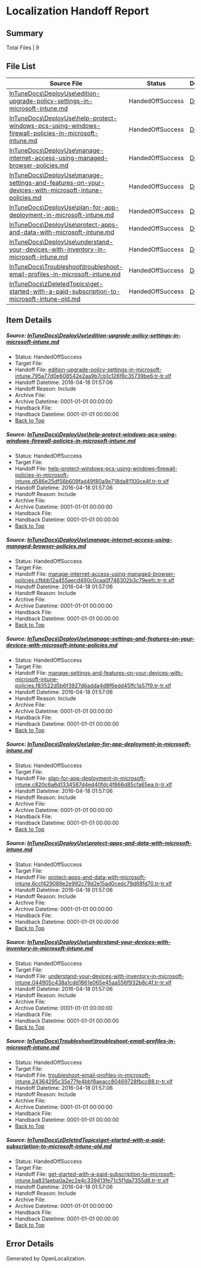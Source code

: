 # <a name='report-top'></a> Localization Handoff Report

## Summary
 Total Files | 9

## File List
 Source File | Status | Details 
 ----------- | ------ | ------- 
 [InTuneDocs\DeployUse\edition-upgrade-policy-settings-in-microsoft-intune.md](https://github.com/Microsoft/IntuneDocs-pr/blob/0996b9c92beb3b243607fc530aba5fdcf09889e3/InTuneDocs/DeployUse/edition-upgrade-policy-settings-in-microsoft-intune.md) | HandedOffSuccess | [Details](#8d101d1ab70a89947ea544aa7b8e9f0a4bc2070447)
 [InTuneDocs\DeployUse\help-protect-windows-pcs-using-windows-firewall-policies-in-microsoft-intune.md](https://github.com/Microsoft/IntuneDocs-pr/blob/0996b9c92beb3b243607fc530aba5fdcf09889e3/InTuneDocs/DeployUse/help-protect-windows-pcs-using-windows-firewall-policies-in-microsoft-intune.md) | HandedOffSuccess | [Details](#ee60ba804c8ec33e1c30ce876925c2b0e3304c3259)
 [InTuneDocs\DeployUse\manage-internet-access-using-managed-browser-policies.md](https://github.com/Microsoft/IntuneDocs-pr/blob/f6758f477884c059d96faab634f57d215069c2e4/InTuneDocs/DeployUse/manage-internet-access-using-managed-browser-policies.md) | HandedOffSuccess | [Details](#66f88116f674fc6669cdad7027ac08c9dff672d983)
 [InTuneDocs\DeployUse\manage-settings-and-features-on-your-devices-with-microsoft-intune-policies.md](https://github.com/Microsoft/IntuneDocs-pr/blob/0996b9c92beb3b243607fc530aba5fdcf09889e3/InTuneDocs/DeployUse/manage-settings-and-features-on-your-devices-with-microsoft-intune-policies.md) | HandedOffSuccess | [Details](#4f4e38ea1385c631e2ac018bdb18a2d973d70ae186)
 [InTuneDocs\DeployUse\plan-for-app-deployment-in-microsoft-intune.md](https://github.com/Microsoft/IntuneDocs-pr/blob/0996b9c92beb3b243607fc530aba5fdcf09889e3/InTuneDocs/DeployUse/plan-for-app-deployment-in-microsoft-intune.md) | HandedOffSuccess | [Details](#e6579cd63480bfb21ccd55a4a8a9d24689721c82248)
 [InTuneDocs\DeployUse\protect-apps-and-data-with-microsoft-intune.md](https://github.com/Microsoft/IntuneDocs-pr/blob/0996b9c92beb3b243607fc530aba5fdcf09889e3/InTuneDocs/DeployUse/protect-apps-and-data-with-microsoft-intune.md) | HandedOffSuccess | [Details](#1bc292ffb8cf2f4456b2d295503baa88a030f8c4259)
 [InTuneDocs\DeployUse\understand-your-devices-with-inventory-in-microsoft-intune.md](https://github.com/Microsoft/IntuneDocs-pr/blob/0996b9c92beb3b243607fc530aba5fdcf09889e3/InTuneDocs/DeployUse/understand-your-devices-with-inventory-in-microsoft-intune.md) | HandedOffSuccess | [Details](#39ab29d614a994179b746f554c6d90d01b32cc48286)
 [InTuneDocs\Troubleshoot\troubleshoot-email-profiles-in-microsoft-intune.md](https://github.com/Microsoft/IntuneDocs-pr/blob/fa77a78c576696ee18e64681fffc4c0bf5e26b29/InTuneDocs/Troubleshoot/troubleshoot-email-profiles-in-microsoft-intune.md) | HandedOffSuccess | [Details](#2065cca69c9f81e361744a243daaa3cc26a702751186)
 [InTuneDocs\zDeletedTopics\get-started-with-a-paid-subscription-to-microsoft-intune-old.md](https://github.com/Microsoft/IntuneDocs-pr/blob/0996b9c92beb3b243607fc530aba5fdcf09889e3/InTuneDocs/zDeletedTopics/get-started-with-a-paid-subscription-to-microsoft-intune-old.md) | HandedOffSuccess | [Details](#1f70c7f8f2a8405f752706db5e7969fbce0ca03e1425)

## Item Details
##### <a name='8d101d1ab70a89947ea544aa7b8e9f0a4bc2070447'></a> Source: [InTuneDocs\DeployUse\edition-upgrade-policy-settings-in-microsoft-intune.md](https://github.com/Microsoft/IntuneDocs-pr/blob/0996b9c92beb3b243607fc530aba5fdcf09889e3/InTuneDocs/DeployUse/edition-upgrade-policy-settings-in-microsoft-intune.md)
* Status: HandedOffSuccess
* Target File: 
* Handoff File: [edition-upgrade-policy-settings-in-microsoft-intune.795a77d0e608542e2aa9b7cb1c126f8c35739be6.tr-tr.xlf](https://github.com/Microsoft/EM.handoff/blob/31bc6a99eaa61659b7ad0a08aea90f8ac0e74a34/ol-handoff/Microsoft/IntuneDocs-pr.tr-tr/master/edition-upgrade-policy-settings-in-microsoft-intune.795a77d0e608542e2aa9b7cb1c126f8c35739be6.tr-tr.xlf)
* Handoff Datetime: 2016-04-18 01:57:06
* Handoff Reason: Include
* Archive File: 
* Archive Datetime: 0001-01-01 00:00:00
* Handback File: 
* Handback Datetime: 0001-01-01 00:00:00
* [Back to Top](#report-top)

##### <a name='ee60ba804c8ec33e1c30ce876925c2b0e3304c3259'></a> Source: [InTuneDocs\DeployUse\help-protect-windows-pcs-using-windows-firewall-policies-in-microsoft-intune.md](https://github.com/Microsoft/IntuneDocs-pr/blob/0996b9c92beb3b243607fc530aba5fdcf09889e3/InTuneDocs/DeployUse/help-protect-windows-pcs-using-windows-firewall-policies-in-microsoft-intune.md)
* Status: HandedOffSuccess
* Target File: 
* Handoff File: [help-protect-windows-pcs-using-windows-firewall-policies-in-microsoft-intune.d586e25df56b609fad49f80a9e718da81100ce4f.tr-tr.xlf](https://github.com/Microsoft/EM.handoff/blob/31bc6a99eaa61659b7ad0a08aea90f8ac0e74a34/ol-handoff/Microsoft/IntuneDocs-pr.tr-tr/master/help-protect-windows-pcs-using-windows-firewall-policies-in-microsoft-intune.d586e25df56b609fad49f80a9e718da81100ce4f.tr-tr.xlf)
* Handoff Datetime: 2016-04-18 01:57:06
* Handoff Reason: Include
* Archive File: 
* Archive Datetime: 0001-01-01 00:00:00
* Handback File: 
* Handback Datetime: 0001-01-01 00:00:00
* [Back to Top](#report-top)

##### <a name='66f88116f674fc6669cdad7027ac08c9dff672d983'></a> Source: [InTuneDocs\DeployUse\manage-internet-access-using-managed-browser-policies.md](https://github.com/Microsoft/IntuneDocs-pr/blob/f6758f477884c059d96faab634f57d215069c2e4/InTuneDocs/DeployUse/manage-internet-access-using-managed-browser-policies.md)
* Status: HandedOffSuccess
* Target File: 
* Handoff File: [manage-internet-access-using-managed-browser-policies.cfbbb12a455aecd490c0caa0f746302b3c79eefc.tr-tr.xlf](https://github.com/Microsoft/EM.handoff/blob/31bc6a99eaa61659b7ad0a08aea90f8ac0e74a34/ol-handoff/Microsoft/IntuneDocs-pr.tr-tr/master/manage-internet-access-using-managed-browser-policies.cfbbb12a455aecd490c0caa0f746302b3c79eefc.tr-tr.xlf)
* Handoff Datetime: 2016-04-18 01:57:06
* Handoff Reason: Include
* Archive File: 
* Archive Datetime: 0001-01-01 00:00:00
* Handback File: 
* Handback Datetime: 0001-01-01 00:00:00
* [Back to Top](#report-top)

##### <a name='4f4e38ea1385c631e2ac018bdb18a2d973d70ae186'></a> Source: [InTuneDocs\DeployUse\manage-settings-and-features-on-your-devices-with-microsoft-intune-policies.md](https://github.com/Microsoft/IntuneDocs-pr/blob/0996b9c92beb3b243607fc530aba5fdcf09889e3/InTuneDocs/DeployUse/manage-settings-and-features-on-your-devices-with-microsoft-intune-policies.md)
* Status: HandedOffSuccess
* Target File: 
* Handoff File: [manage-settings-and-features-on-your-devices-with-microsoft-intune-policies.f83522d5b6f3927d6adda4d8f6edd45ffc1a57f9.tr-tr.xlf](https://github.com/Microsoft/EM.handoff/blob/31bc6a99eaa61659b7ad0a08aea90f8ac0e74a34/ol-handoff/Microsoft/IntuneDocs-pr.tr-tr/master/manage-settings-and-features-on-your-devices-with-microsoft-intune-policies.f83522d5b6f3927d6adda4d8f6edd45ffc1a57f9.tr-tr.xlf)
* Handoff Datetime: 2016-04-18 01:57:06
* Handoff Reason: Include
* Archive File: 
* Archive Datetime: 0001-01-01 00:00:00
* Handback File: 
* Handback Datetime: 0001-01-01 00:00:00
* [Back to Top](#report-top)

##### <a name='e6579cd63480bfb21ccd55a4a8a9d24689721c82248'></a> Source: [InTuneDocs\DeployUse\plan-for-app-deployment-in-microsoft-intune.md](https://github.com/Microsoft/IntuneDocs-pr/blob/0996b9c92beb3b243607fc530aba5fdcf09889e3/InTuneDocs/DeployUse/plan-for-app-deployment-in-microsoft-intune.md)
* Status: HandedOffSuccess
* Target File: 
* Handoff File: [plan-for-app-deployment-in-microsoft-intune.c820c6a6d1334587d4ed40fdc4f866d85cfa65ea.tr-tr.xlf](https://github.com/Microsoft/EM.handoff/blob/31bc6a99eaa61659b7ad0a08aea90f8ac0e74a34/ol-handoff/Microsoft/IntuneDocs-pr.tr-tr/master/plan-for-app-deployment-in-microsoft-intune.c820c6a6d1334587d4ed40fdc4f866d85cfa65ea.tr-tr.xlf)
* Handoff Datetime: 2016-04-18 01:57:06
* Handoff Reason: Include
* Archive File: 
* Archive Datetime: 0001-01-01 00:00:00
* Handback File: 
* Handback Datetime: 0001-01-01 00:00:00
* [Back to Top](#report-top)

##### <a name='1bc292ffb8cf2f4456b2d295503baa88a030f8c4259'></a> Source: [InTuneDocs\DeployUse\protect-apps-and-data-with-microsoft-intune.md](https://github.com/Microsoft/IntuneDocs-pr/blob/0996b9c92beb3b243607fc530aba5fdcf09889e3/InTuneDocs/DeployUse/protect-apps-and-data-with-microsoft-intune.md)
* Status: HandedOffSuccess
* Target File: 
* Handoff File: [protect-apps-and-data-with-microsoft-intune.6ccf429089e2e992c79d2e15ad0cedc79d68fd70.tr-tr.xlf](https://github.com/Microsoft/EM.handoff/blob/31bc6a99eaa61659b7ad0a08aea90f8ac0e74a34/ol-handoff/Microsoft/IntuneDocs-pr.tr-tr/master/protect-apps-and-data-with-microsoft-intune.6ccf429089e2e992c79d2e15ad0cedc79d68fd70.tr-tr.xlf)
* Handoff Datetime: 2016-04-18 01:57:06
* Handoff Reason: Include
* Archive File: 
* Archive Datetime: 0001-01-01 00:00:00
* Handback File: 
* Handback Datetime: 0001-01-01 00:00:00
* [Back to Top](#report-top)

##### <a name='39ab29d614a994179b746f554c6d90d01b32cc48286'></a> Source: [InTuneDocs\DeployUse\understand-your-devices-with-inventory-in-microsoft-intune.md](https://github.com/Microsoft/IntuneDocs-pr/blob/0996b9c92beb3b243607fc530aba5fdcf09889e3/InTuneDocs/DeployUse/understand-your-devices-with-inventory-in-microsoft-intune.md)
* Status: HandedOffSuccess
* Target File: 
* Handoff File: [understand-your-devices-with-inventory-in-microsoft-intune.044905c438a1cdd1861e065e45aa556f932b8c4f.tr-tr.xlf](https://github.com/Microsoft/EM.handoff/blob/31bc6a99eaa61659b7ad0a08aea90f8ac0e74a34/ol-handoff/Microsoft/IntuneDocs-pr.tr-tr/master/understand-your-devices-with-inventory-in-microsoft-intune.044905c438a1cdd1861e065e45aa556f932b8c4f.tr-tr.xlf)
* Handoff Datetime: 2016-04-18 01:57:06
* Handoff Reason: Include
* Archive File: 
* Archive Datetime: 0001-01-01 00:00:00
* Handback File: 
* Handback Datetime: 0001-01-01 00:00:00
* [Back to Top](#report-top)

##### <a name='2065cca69c9f81e361744a243daaa3cc26a702751186'></a> Source: [InTuneDocs\Troubleshoot\troubleshoot-email-profiles-in-microsoft-intune.md](https://github.com/Microsoft/IntuneDocs-pr/blob/fa77a78c576696ee18e64681fffc4c0bf5e26b29/InTuneDocs/Troubleshoot/troubleshoot-email-profiles-in-microsoft-intune.md)
* Status: HandedOffSuccess
* Target File: 
* Handoff File: [troubleshoot-email-profiles-in-microsoft-intune.24364295c35e77fe4bbf8aeacc80469728fbcc88.tr-tr.xlf](https://github.com/Microsoft/EM.handoff/blob/31bc6a99eaa61659b7ad0a08aea90f8ac0e74a34/ol-handoff/Microsoft/IntuneDocs-pr.tr-tr/master/troubleshoot-email-profiles-in-microsoft-intune.24364295c35e77fe4bbf8aeacc80469728fbcc88.tr-tr.xlf)
* Handoff Datetime: 2016-04-18 01:57:06
* Handoff Reason: Include
* Archive File: 
* Archive Datetime: 0001-01-01 00:00:00
* Handback File: 
* Handback Datetime: 0001-01-01 00:00:00
* [Back to Top](#report-top)

##### <a name='1f70c7f8f2a8405f752706db5e7969fbce0ca03e1425'></a> Source: [InTuneDocs\zDeletedTopics\get-started-with-a-paid-subscription-to-microsoft-intune-old.md](https://github.com/Microsoft/IntuneDocs-pr/blob/0996b9c92beb3b243607fc530aba5fdcf09889e3/InTuneDocs/zDeletedTopics/get-started-with-a-paid-subscription-to-microsoft-intune-old.md)
* Status: HandedOffSuccess
* Target File: 
* Handoff File: [get-started-with-a-paid-subscription-to-microsoft-intune.ba831aeba0a2ec2e4c339413fe71c5f1da7355d8.tr-tr.xlf](https://github.com/Microsoft/EM.handoff/blob/31bc6a99eaa61659b7ad0a08aea90f8ac0e74a34/ol-handoff/Microsoft/IntuneDocs-pr.tr-tr/master/get-started-with-a-paid-subscription-to-microsoft-intune.ba831aeba0a2ec2e4c339413fe71c5f1da7355d8.tr-tr.xlf)
* Handoff Datetime: 2016-04-18 01:57:06
* Handoff Reason: Include
* Archive File: 
* Archive Datetime: 0001-01-01 00:00:00
* Handback File: 
* Handback Datetime: 0001-01-01 00:00:00
* [Back to Top](#report-top)


## Error Details

Generated by OpenLocalization.
